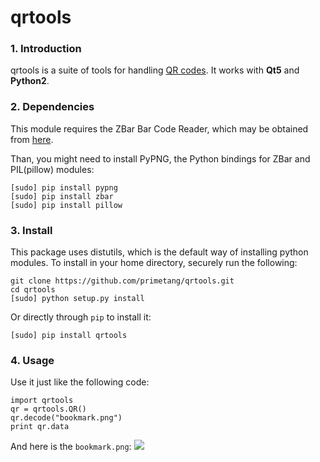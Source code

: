 qrtools
=============

### 1. Introduction

qrtools is a suite of tools for handling [QR codes](http://www.qrcode.com/en/index.html).
It works with **Qt5** and **Python2**.


### 2. Dependencies

This module requires the ZBar Bar Code Reader, which may be obtained from [here](http://zbar.sourceforge.net/).

Than, you might need to install PyPNG, the Python bindings for ZBar and PIL(pillow) modules:
```
[sudo] pip install pypng
[sudo] pip install zbar
[sudo] pip install pillow
```

### 3. Install

This package uses distutils, which is the default way of installing python modules. To install in your home directory, securely run the following:
```
git clone https://github.com/primetang/qrtools.git
cd qrtools
[sudo] python setup.py install
```

Or directly through `pip` to install it:
```
[sudo] pip install qrtools
```

### 4. Usage

Use it just like the following code:
```
import qrtools
qr = qrtools.QR()
qr.decode("bookmark.png")
print qr.data
```

And here is the `bookmark.png`:
![](https://github.com/primetang/qrtools/blob/master/samples/bookmark.png)
